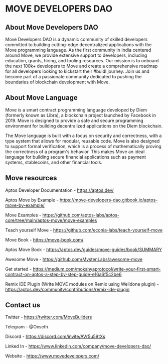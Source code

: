 # MOVE DEVELOPERS DAO

## About Move Developers DAO

Move Developers DAO is a dynamic community of skilled developers committed to building cutting-edge decentralized applications with the Move programming language. As the first community in India centered around Move, we provide extensive support to developers, including education, grants, hiring, and tooling resources. Our mission is to onboard the next 100k+ developers to Move and create a comprehensive roadmap for all developers looking to kickstart their #buidl journey. Join us and become part of a passionate community dedicated to pushing the boundaries of blockchain development with Move.


## About Move Language

Move is a smart contract programming language developed by Diem (formerly known as Libra), a blockchain project launched by Facebook in 2019. Move is designed to provide a safe and secure programming environment for building decentralized applications on the Diem blockchain.

The Move language is built with a focus on security and correctness, with a type system that allows for modular, reusable code. Move is also designed to support formal verification, which is a process of mathematically proving the correctness of a program's behavior. This makes Move an ideal language for building secure financial applications such as payment systems, stablecoins, and other financial tools.

## Move resources

Aptos Developer Documentation - https://aptos.dev/

Aptos Move by Example - https://move-developers-dao.gitbook.io/aptos-move-by-example/

Move Examples - https://github.com/aptos-labs/aptos-core/tree/main/aptos-move/move-examples

Teach yourself Move - https://github.com/econia-labs/teach-yourself-move

Move Book - https://move-book.com/

Aptos Move Book - https://aptos.dev/guides/move-guides/book/SUMMARY

Awesome Move - https://github.com/MystenLabs/awesome-move

Get started - https://medium.com/mokshyaprotocol/write-your-first-smart-contract-on-aptos-a-step-by-step-guide-e16a6f5c2be6

Remix IDE Plugin (Write MOVE modules on Remix using Welldone plugin) - https://aptos.dev/community/contributions/remix-ide-plugin

## Contact us 

Twitter - https://twitter.com/MoveBuilders

Telegram - @Oxseth

Discord - https://discord.com/invite/AVr5u59tXs

Linked In - https://www.linkedin.com/company/move-developers-dao/

Website - https://www.movedevelopers.com/
